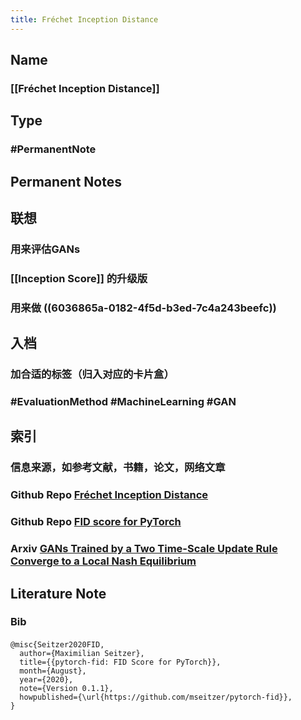 ```yaml
---
title: Fréchet Inception Distance
---
```


## Name
### [[Fréchet Inception Distance]]
## Type
### #PermanentNote
## Permanent Notes
###
## 联想
### 用来评估GANs
### [[Inception Score]] 的升级版
### 用来做 ((6036865a-0182-4f5d-b3ed-7c4a243beefc))
## 入档
### 加合适的标签（归入对应的卡片盒）
### #EvaluationMethod #MachineLearning #GAN
## 索引
### 信息来源，如参考文献，书籍，论文，网络文章
### Github Repo [Fréchet Inception Distance](https://github.com/tsc2017/Frechet-Inception-Distance)
### Github Repo [FID score for PyTorch](https://github.com/mseitzer/pytorch-fid)
### Arxiv [GANs Trained by a Two Time-Scale Update Rule Converge to a Local Nash Equilibrium ](https://arxiv.org/abs/1706.08500)
###
## Literature Note
### Bib
####
```Bib
@misc{Seitzer2020FID,
  author={Maximilian Seitzer},
  title={{pytorch-fid: FID Score for PyTorch}},
  month={August},
  year={2020},
  note={Version 0.1.1},
  howpublished={\url{https://github.com/mseitzer/pytorch-fid}},
}
```
###
